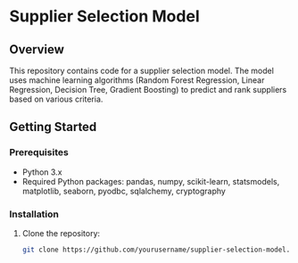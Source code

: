 # Supplier Selection Model

## Overview

This repository contains code for a supplier selection model. The model uses machine learning algorithms (Random Forest Regression, Linear Regression, Decision Tree, Gradient Boosting) to predict and rank suppliers based on various criteria.

## Getting Started

### Prerequisites

- Python 3.x
- Required Python packages: pandas, numpy, scikit-learn, statsmodels, matplotlib, seaborn, pyodbc, sqlalchemy, cryptography

### Installation

1. Clone the repository:

   ```bash
   git clone https://github.com/yourusername/supplier-selection-model.git
